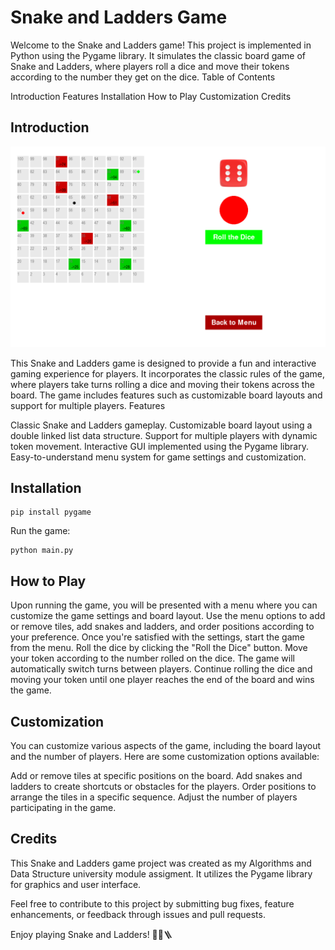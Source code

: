 # Snake and Ladders Game

Welcome to the Snake and Ladders game! This project is implemented in Python using the Pygame library. It simulates the classic board game of Snake and Ladders, where players roll a dice and move their tokens according to the number they get on the dice.
Table of Contents

Introduction
Features
Installation
How to Play
Customization
Credits

## Introduction

![Screenshot](img/play.png)

This Snake and Ladders game is designed to provide a fun and interactive gaming experience for players. It incorporates the classic rules of the game, where players take turns rolling a dice and moving their tokens across the board. The game includes features such as customizable board layouts and support for multiple players.
Features

Classic Snake and Ladders gameplay.
Customizable board layout using a double linked list data structure.
Support for multiple players with dynamic token movement.
Interactive GUI implemented using the Pygame library.
Easy-to-understand menu system for game settings and customization.

## Installation

    pip install pygame

Run the game:

    python main.py

## How to Play

Upon running the game, you will be presented with a menu where you can customize the game settings and board layout.
Use the menu options to add or remove tiles, add snakes and ladders, and order positions according to your preference.
Once you're satisfied with the settings, start the game from the menu.
Roll the dice by clicking the "Roll the Dice" button.
Move your token according to the number rolled on the dice.
The game will automatically switch turns between players.
Continue rolling the dice and moving your token until one player reaches the end of the board and wins the game.

## Customization

You can customize various aspects of the game, including the board layout and the number of players. Here are some customization options available:

Add or remove tiles at specific positions on the board.
Add snakes and ladders to create shortcuts or obstacles for the players.
Order positions to arrange the tiles in a specific sequence.
Adjust the number of players participating in the game.

## Credits

This Snake and Ladders game project was created as my Algorithms and Data Structure university module assigment. It utilizes the Pygame library for graphics and user interface.

Feel free to contribute to this project by submitting bug fixes, feature enhancements, or feedback through issues and pull requests.

Enjoy playing Snake and Ladders! 🎲🐍🪜
